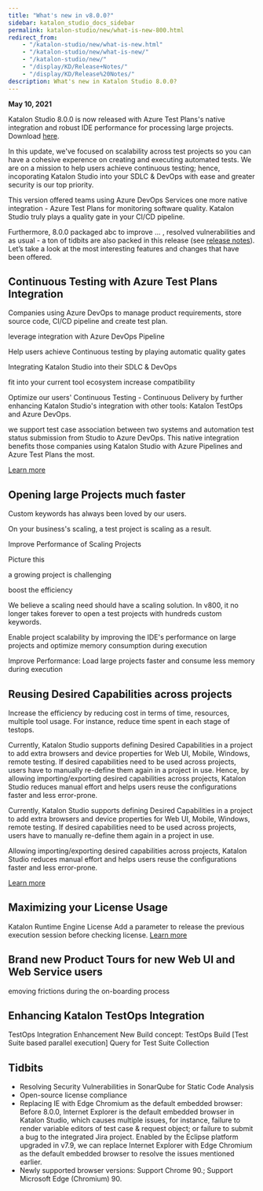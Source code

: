 ```yaml
---
title: "What's new in v8.0.0?" 
sidebar: katalon_studio_docs_sidebar
permalink: katalon-studio/new/what-is-new-800.html
redirect_from:
    - "/katalon-studio/new/what-is-new.html"
    - "/katalon-studio/new/what-is-new/"
    - "/katalon-studio/new/"
    - "/display/KD/Release+Notes/"
    - "/display/KD/Release%20Notes/"
description: What's new in Katalon Studio 8.0.0?
---
```


**May 10, 2021**

Katalon Studio 8.0.0 is now released with Azure Test Plans's native integration and robust IDE performance for processing large projects. Download [here](https://www.katalon.com/download/).

In this update, we've focused on scalability across test projects so you can have a cohesive experence on creating and executing automated tests. We are on a mission to help users achieve continuous testing; hence, incoporating Katalon Studio into your SDLC & DevOps with ease and greater security is our top priority.

This version offered teams using Azure DevOps Services one more native integration - Azure Test Plans for monitoring software quality. Katalon Studio truly plays a quality gate in your CI/CD pipeline.

Furthermore, 8.0.0 packaged abc to improve ... , resolved vulnerabilities and as usual - a ton of tidbits are also packed in this release (see [release notes](/katalon-studio/new/version-8x.html)). Let’s take a look at the most interesting features and changes that have been offered.

## Continuous Testing with Azure Test Plans Integration 

Companies using Azure DevOps to manage product requirements, store source code, CI/CD pipeline and create test plan.

leverage integration with Azure DevOps Pipeline

Help users achieve Continuous testing by playing automatic quality gates

Integrating Katalon Studio into their SDLC & DevOps

fit into your current tool ecosystem 
increase compatibility

Optimize our users' Continuous Testing - Continuous Delivery by further enhancing Katalon Studio's integration with other tools: Katalon TestOps and Azure DevOps.

we support test case association between two systems and automation test status submission from Studio to Azure DevOps. This native integration benefits those companies using Katalon Studio with Azure Pipelines and Azure Test Plans the most.

[Learn more](/katalon-studio/docs/azure-devops-test-plans.html)

## Opening large Projects much faster

Custom keywords has always been loved by our users. 

On your business's scaling, a test project is scaling as a result. 

Improve Performance of Scaling Projects

Picture this

a growing project is challenging

boost the efficiency

We believe a scaling need should have a scaling solution. In v800, it no longer takes forever to open a test projects with hundreds custom keywords.

Enable project scalability by improving the IDE's performance on large projects and optimize memory consumption during execution

Improve Performance: Load large projects faster and consume less memory during execution

## Reusing Desired Capabilities across projects

Increase the efficiency by reducing cost in terms of time, resources, multiple tool usage. For instance, reduce time spent in each stage of testops.

Currently, Katalon Studio supports defining Desired Capabilities in a project to add extra browsers and device properties for Web UI, Mobile, Windows, remote testing. If desired capabilities need to be used across projects, users have to manually re-define them again in a project in use. Hence, by allowing importing/exporting desired capabilities across projects, Katalon Studio reduces manual effort and helps users reuse the configurations faster and less error-prone.

Currently, Katalon Studio supports defining Desired Capabilities in a project to add extra browsers and device properties for Web UI, Mobile, Windows, remote testing. If desired capabilities need to be used across projects, users have to manually re-define them again in a project in use.

Allowing importing/exporting desired capabilities across projects, Katalon Studio reduces manual effort and helps users reuse the configurations faster and less error-prone.

[Learn more](/katalon-studio/docs/import-export-desired-capabilities.html)

## Maximizing your License Usage

Katalon Runtime Engine License
Add a parameter to release the previous execution session before checking license. [Learn more](https://docs.katalon.com/katalon-studio/docs/console-mode-execution.html#general-options)

## Brand new Product Tours for new Web UI and Web Service users

emoving frictions during the on-boarding process

## Enhancing Katalon TestOps Integration

TestOps Integration Enhancement
New Build concept: TestOps Build
[Test Suite based parallel execution] Query for Test Suite Collection

## Tidbits

* Resolving Security Vulnerabilities in SonarQube for Static Code Analysis
* Open-source license compliance
* Replacing IE with Edge Chromium as the default embedded browser: Before 8.0.0, Internet Explorer is the default embedded browser in Katalon Studio, which causes multiple issues, for instance, failure to render variable editors of test case & request object; or failure to submit a bug to the integrated Jira project. Enabled by the Eclipse platform upgraded in v7.9, we can replace Internet Explorer with Edge Chromium as the default embedded browser to resolve the issues mentioned earlier.
* Newly supported browser versions: Support Chrome 90.; Support Microsoft Edge (Chromium) 90.

